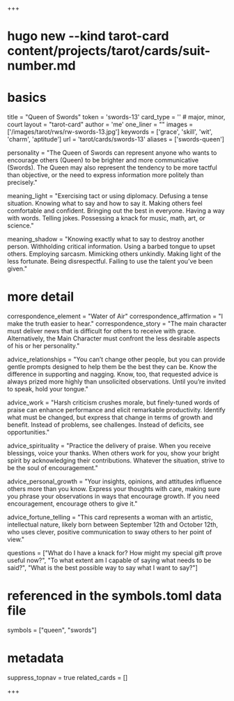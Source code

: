 +++
# hugo new --kind tarot-card content/projects/tarot/cards/suit-number.md
# basics
title     		 = "Queen of Swords"
token					 = 'swords-13'
card_type			 = '' # major, minor, court
layout				 = "tarot-card"
author    		 = 'me'
one_liner 		 = ""
images				 = ['/images/tarot/rws/rw-swords-13.jpg']
keywords			 = ['grace', 'skill', 'wit', 'charm', 'aptitude']
url						 = 'tarot/cards/swords-13'
aliases				 = ['swords-queen']

personality    = "The Queen of Swords can represent anyone who wants to encourage others (Queen) to be brighter and more communicative (Swords). The Queen may also represent the tendency to be more tactful than objective, or the need to express information more politely than precisely."

meaning_light  = "Exercising tact or using diplomacy. Defusing a tense situation. Knowing what to say and how to say it. Making others feel comfortable and confident. Bringing out the best in everyone. Having a way with words. Telling jokes. Possessing a knack for music, math, art, or science."

meaning_shadow = "Knowing exactly what to say to destroy another person. Withholding critical information. Using a barbed tongue to upset others. Employing sarcasm. Mimicking others unkindly. Making light of the less fortunate. Being disrespectful. Failing to use the talent you’ve been given."

# more detail
correspondence_element 			= "Water of Air"
correspondence_affirmation 	= "I make the truth easier to hear."
correspondence_story 				= "The main character must deliver news that is difficult for others to receive with grace. Alternatively, the Main Character must confront the less desirable aspects of his or her personality."

advice_relationships 	 = "You can’t change other people, but you can provide gentle prompts designed to help them be the best they can be. Know the difference in supporting and nagging. Know, too, that requested advice is always prized more highly than unsolicited observations. Until you’re invited to speak, hold your tongue."

advice_work 					 = "Harsh criticism crushes morale, but finely-tuned words of praise can enhance performance and elicit remarkable productivity. Identify what must be changed, but express that change in terms of growth and benefit. Instead of problems, see challenges. Instead of deficits, see opportunities."

advice_spirituality 	 = "Practice the delivery of praise. When you receive blessings, voice your thanks. When others work for you, show your bright spirit by acknowledging their contributions. Whatever the situation, strive to be the soul of encouragement."

advice_personal_growth = "Your insights, opinions, and attitudes influence others more than you know. Express your thoughts with care, making sure you phrase your observations in ways that encourage growth. If you need encouragement, encourage others to give it."

advice_fortune_telling = "This card represents a woman with an artistic, intellectual nature, likely born between September 12th and October 12th, who uses clever, positive communication to sway others to her point of view."

questions	= ["What do I have a knack for? How might my special gift prove useful now?", "To what extent am I capable of saying what needs to be said?", "What is the best possible way to say what I want to say?"]

# referenced in the symbols.toml data file
symbols	  = ["queen", "swords"]

# metadata
suppress_topnav = true
related_cards 	= []

+++